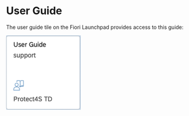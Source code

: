 # User Guide

The user guide tile on the Fiori Launchpad provides access to this guide:

<div align="left">

<img src="../.gitbook/assets/image (34).png" alt="">

</div>
